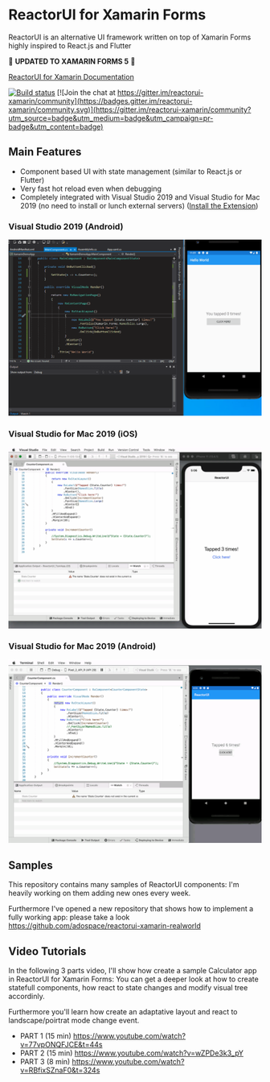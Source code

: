 # ReactorUI for Xamarin Forms

ReactorUI is an alternative UI framework written on top of Xamarin Forms highly inspired to React.js and Flutter

:tada: **UPDATED TO XAMARIN FORMS 5** :tada:

[ReactorUI for Xamarin Documentation](https://adospace.gitbook.io/reactorui/)

[![Build status](https://ci.appveyor.com/api/projects/status/cxa9n9bdy14jkter?svg=true)](https://ci.appveyor.com/project/adospace/reactorui-xamarin) [![Join the chat at https://gitter.im/reactorui-xamarin/community](https://badges.gitter.im/reactorui-xamarin/community.svg)](https://gitter.im/reactorui-xamarin/community?utm_source=badge&utm_medium=badge&utm_campaign=pr-badge&utm_content=badge)

## Main Features
* Component based UI with state management (similar to React.js or Flutter)
* Very fast hot reload even when debugging
* Completely integrated with Visual Studio 2019 and Visual Studio for Mac 2019 (no need to install or lunch external servers) ([Install the Extension](https://adospace.gitbook.io/reactorui/guide/setting-up))

### Visual Studio 2019 (Android)
![ReactorUI Hot Reload in action](images/ReactorUI_HotReloadDebugDemo.gif)

### Visual Studio for Mac 2019 (iOS)
![ReactorUI Hot Reload in action](images/ReactorUI_MacIOS.gif)

### Visual Studio for Mac 2019 (Android)
![ReactorUI Hot Reload in action](images/ReactorUI_MacAndroid.gif)


## Samples
This repository contains many samples of ReactorUI components: I'm heavily working on them adding new ones every week.

Furthermore I've opened a new repository that shows how to implement a fully working app: please take a look https://github.com/adospace/reactorui-xamarin-realworld


## Video Tutorials
In the following 3 parts video, I'll show how create a sample Calculator app in ReactorUI for Xamarin Forms: You can get a deeper look at how to create statefull components, how react to state changes and modify visual tree accordinly. 

Furthermore you'll learn how create an adaptative layout and react to landscape/poirtrat mode change event.

* PART 1 (15 min) https://www.youtube.com/watch?v=77vpONQFJCE&t=44s
* PART 2 (15 min) https://www.youtube.com/watch?v=wZPDe3k3_pY
* PART 3 (8 min) https://www.youtube.com/watch?v=RBfixSZnaF0&t=324s
